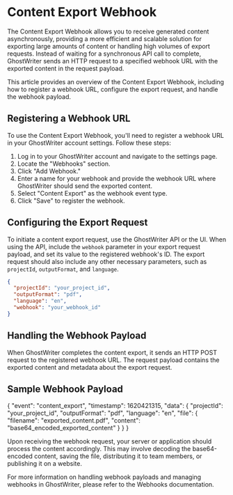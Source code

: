 # Content Export Webhook

The Content Export Webhook allows you to receive generated content asynchronously, providing a more efficient and scalable solution for exporting large amounts of content or handling high volumes of export requests. Instead of waiting for a synchronous API call to complete, GhostWriter sends an HTTP request to a specified webhook URL with the exported content in the request payload.

This article provides an overview of the Content Export Webhook, including how to register a webhook URL, configure the export request, and handle the webhook payload.

## Registering a Webhook URL

To use the Content Export Webhook, you'll need to register a webhook URL in your GhostWriter account settings. Follow these steps:

1. Log in to your GhostWriter account and navigate to the settings page.
2. Locate the "Webhooks" section.
3. Click "Add Webhook."
4. Enter a name for your webhook and provide the webhook URL where GhostWriter should send the exported content.
5. Select "Content Export" as the webhook event type.
6. Click "Save" to register the webhook.

## Configuring the Export Request

To initiate a content export request, use the GhostWriter API or the UI. When using the API, include the `webhook` parameter in your export request payload, and set its value to the registered webhook's ID. The export request should also include any other necessary parameters, such as `projectId`, `outputFormat`, and `language`.

```json
{
  "projectId": "your_project_id",
  "outputFormat": "pdf",
  "language": "en",
  "webhook": "your_webhook_id"
}
```
## Handling the Webhook Payload

When GhostWriter completes the content export, it sends an HTTP POST request to the registered webhook URL. The request payload contains the exported content and metadata about the export request.

## Sample Webhook Payload

{
  "event": "content_export",
  "timestamp": 1620421315,
  "data": {
    "projectId": "your_project_id",
    "outputFormat": "pdf",
    "language": "en",
    "file": {
      "filename": "exported_content.pdf",
      "content": "base64_encoded_exported_content"
    }
  }
}

Upon receiving the webhook request, your server or application should process the content accordingly. This may involve decoding the base64-encoded content, saving the file, distributing it to team members, or publishing it on a website.

For more information on handling webhook payloads and managing webhooks in GhostWriter, please refer to the Webhooks documentation.